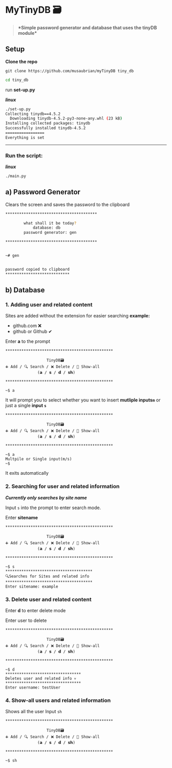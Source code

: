 # MyTinyDB 🗃️

> **\*Simple password generator and database that uses the **tinyDB** module\***

## Setup

**Clone the repo**

```
git clone https://github.com/musaubrian/myTinyDB tiny_db
```

```sh
cd tiny_db
```

run **set-up.py**

**_linux_**

```sh
./set-up.py
Collecting tinydb==4.5.2
  Downloading tinydb-4.5.2-py3-none-any.whl (23 kB)
Installing collected packages: tinydb
Successfully installed tinydb-4.5.2
=================
Everything is set
```

---

### Run the script:

**_linux_**

```sh
./main.py
```

## a) Password Generator

Clears the screen and saves the password to the clipboard

```sh
****************************************

        what shall it be today?
            database: db
        password generator: gen

****************************************


~# gen


password copied to clipboard
****************************

```

## b) Database

### 1. Adding user and related content

Sites are added without the extension for easier searching
**example:**

- github.com ❌
- github or Github ✔

Enter **a** to the prompt

```
***********************************************

                  TinyDB🗃️
➕ Add / 🔍 Search / ❌ Delete / 👀 Show-all
              (𝗮 / 𝘀 / 𝗱 / 𝘀𝗵)

***********************************************

~$ a
```

It will prompt you to select
whether you want to insert **mutliple inputs`m`** or just a single **input `s`**

```
***********************************************

                  TinyDB🗃️
➕ Add / 🔍 Search / ❌ Delete / 👀 Show-all
              (𝗮 / 𝘀 / 𝗱 / 𝘀𝗵)

***********************************************

~$ a
Multpile or Single input(m/s)
~$
```

It exits automatically

### 2. Searching for user and related information

**_Currently only searches by site name_**

Input `s` into the prompt to enter search mode.

Enter **sitename**

```
***********************************************

                  TinyDB🗃️
➕ Add / 🔍 Search / ❌ Delete / 👀 Show-all
              (𝗮 / 𝘀 / 𝗱 / 𝘀𝗵)

***********************************************

~$ s
**************************************
🔍Searches for Sites and related info
**************************************
Enter sitename: example

```

### 3. Delete user and related content

Enter **d** to enter delete mode

Enter user to delete

```
***********************************************

                  TinyDB🗃️
➕ Add / 🔍 Search / ❌ Delete / 👀 Show-all
              (𝗮 / 𝘀 / 𝗱 / 𝘀𝗵)

***********************************************

~$ d
*********************************
Deletes user and related info 💀
*********************************
Enter username: testUser
```

### 4. Show-all users and related information

Shows all the user
Input `sh`

```
***********************************************

                  TinyDB🗃️
➕ Add / 🔍 Search / ❌ Delete / 👀 Show-all
              (𝗮 / 𝘀 / 𝗱 / 𝘀𝗵)

***********************************************

~$ sh

```
